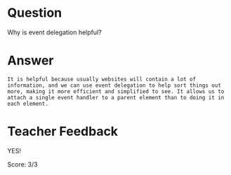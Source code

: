 # Question
Why is event delegation helpful?

# Answer
    It is helpful because usually websites will contain a lot of information, and we can use event delegation to help sort things out more, making it more efficient and simplified to see. It allows us to attach a single event handler to a parent element than to doing it in each element. 

# Teacher Feedback

YES!

Score: 3/3